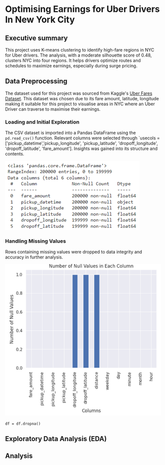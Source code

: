 # Optimising Earnings for Uber Drivers In New York City


## Executive summary
This project uses K-means clustering to identify high-fare regions in NYC for Uber drivers. The analysis, with a moderate silhouette score of 0.48, clusters NYC into four regions. It helps drivers optimize routes and schedules to maximize earnings, especially during surge pricing.



## Data Preprocessing
The dataset used for this project was sourced from Kaggle's [Uber Fares Dataset](https://www.kaggle.com/datasets/yasserh/uber-fares-dataset/data). 
This dataset was chosen due to its fare amount, latitude, longitude making it suitable for this project to visualise areas in NYC where an Uber Driver can traverse to maximise their earnings.

### Loading and Initial Exploration
The CSV dataset is imported into a Pandas DataFrame using the `pd.read_csv()` function.
Relevant columns were selected through `usecols = ['pickup_datetime','pickup_longitude', 'pickup_latitude', 'dropoff_longitude', 'dropoff_latitude', 'fare_amount']. 
Insights was gained into its structure and contents. 

![df_info](screenshots/df.info.PNG)

### Handling Missing Values 
Rows containing missing values were dropped to data integrity and accuracy in further analysis.

![null_values](screenshots/null_values.PNG)

`df = df.dropna()`



## Exploratory Data Analysis (EDA)




## Analysis 
